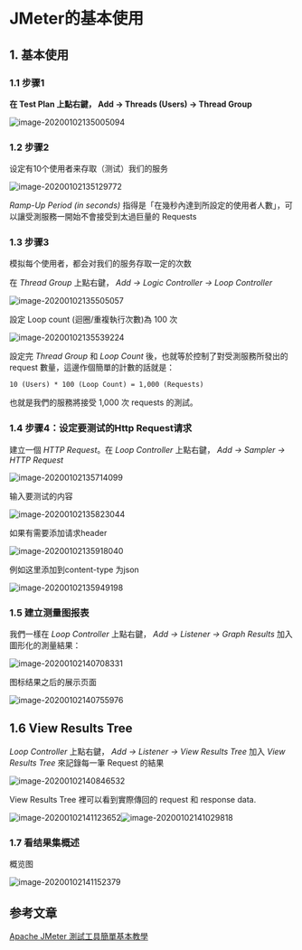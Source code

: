 # JMeter的基本使用

## 1. 基本使用

### 1.1 步骤1

**在 Test Plan 上點右鍵， Add → Threads (Users) → Thread Group**

![image-20200102135005094](https://gitee.com/zszdevelop/blogimage/raw/master/img/image-20200102135005094.png)

### 1.2 步骤2

设定有10个使用者来存取（测试）我们的服务

![image-20200102135129772](https://gitee.com/zszdevelop/blogimage/raw/master/img/image-20200102135129772.png)

*Ramp-Up Period (in seconds)* 指得是「在幾秒內達到所設定的使用者人數」，可以讓受測服務一開始不會接受到太過巨量的 Requests

### 1.3 步骤3

模拟每个使用者，都会对我们的服务存取一定的次数

在 *Thread Group* 上點右鍵， *Add → Logic Controller → Loop Controller*

![image-20200102135505057](https://gitee.com/zszdevelop/blogimage/raw/master/img/image-20200102135505057.png)

設定 Loop count (迴圈/重複執行次數)為 100 次

![image-20200102135539224](https://gitee.com/zszdevelop/blogimage/raw/master/img/image-20200102135539224.png)

設定完 *Thread Group* 和 *Loop Count* 後，也就等於控制了對受測服務所發出的 request 數量，這邊作個簡單的計數的話就是：

```
10 (Users) * 100 (Loop Count) = 1,000 (Requests)
```

也就是我們的服務將接受 1,000 次 requests 的測試。

### 1.4 步骤4：设定要测试的Http Request请求

建立一個 *HTTP Request*。在 *Loop Controller* 上點右鍵， *Add → Sampler → HTTP Request*

![image-20200102135714099](https://gitee.com/zszdevelop/blogimage/raw/master/img/image-20200102135714099.png)

输入要测试的内容

![image-20200102135823044](https://gitee.com/zszdevelop/blogimage/raw/master/img/image-20200102135823044.png)

如果有需要添加请求header

![image-20200102135918040](https://gitee.com/zszdevelop/blogimage/raw/master/img/image-20200102135918040.png)

例如这里添加到content-type 为json

![image-20200102135949198](https://gitee.com/zszdevelop/blogimage/raw/master/img/image-20200102135949198.png)

### 1.5 建立测量图报表

我們一樣在 *Loop Controller* 上點右鍵， *Add → Listener → Graph Results* 加入圖形化的測量結果：

![image-20200102140708331](https://gitee.com/zszdevelop/blogimage/raw/master/img/image-20200102140708331.png)

图标结果之后的展示页面

![image-20200102140755976](https://gitee.com/zszdevelop/blogimage/raw/master/img/image-20200102140755976.png)

## 1.6 **View Results Tree**

*Loop Controller* 上點右鍵， *Add → Listener → View Results Tree* 加入 *View Results Tree* 來記錄每一筆 Request 的結果

![image-20200102140846532](https://gitee.com/zszdevelop/blogimage/raw/master/img/image-20200102140846532.png)

View Results Tree 裡可以看到實際傳回的 request 和 response data.

![image-20200102141123652](https://gitee.com/zszdevelop/blogimage/raw/master/img/image-20200102141123652.png)![image-20200102141029818](https://gitee.com/zszdevelop/blogimage/raw/master/img/image-20200102141029818.png)

### 1.7 看结果集概述



概览图

![image-20200102141152379](https://gitee.com/zszdevelop/blogimage/raw/master/img/image-20200102141152379.png)

## 参考文章

[Apache JMeter 測試工具簡單基本教學](https://stackoverflow.max-everyday.com/2017/09/jmeter/)